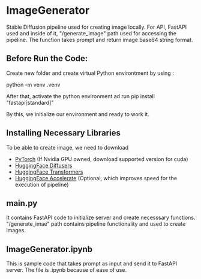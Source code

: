 # ImageGenerator

Stable Diffusion pipeline used for creating image locally. For API, FastAPI used and inside of it, "/generate_image" path used for accessing the pipeline. The function takes prompt and return image base64 string format.

## Before Run the Code: 

Create new folder and create virtual Python environtment by using :

python -m venv .venv

After that, activate the python environment ad run pip install "fastapi[standard]"

By this, we initialize our environment and ready to work it.

## Installing Necessary Libraries

To be able to create image, we need to download
* [PyTorch](https://pytorch.org/) (If Nvidia GPU owned, download supported version for cuda)
* [HuggingFace Diffusers](https://huggingface.co/docs/diffusers/en/installation)
* [HuggingFace Transformers](https://huggingface.co/docs/transformers/en/installation)
* [HuggingFace Accelerate](https://huggingface.co/docs/accelerate/en/basic_tutorials/install) (Optional, which improves speed for the execution of pipeline)

## main.py

It contains FastAPI code to initialize server and create necesssary functions. "/generate_imae" path contains pipeline functionality and used to create images.

## ImageGenerator.ipynb

This is sample code that takes prompt as input and send it to FastAPI server. The file is .ipynb because of ease of use.




